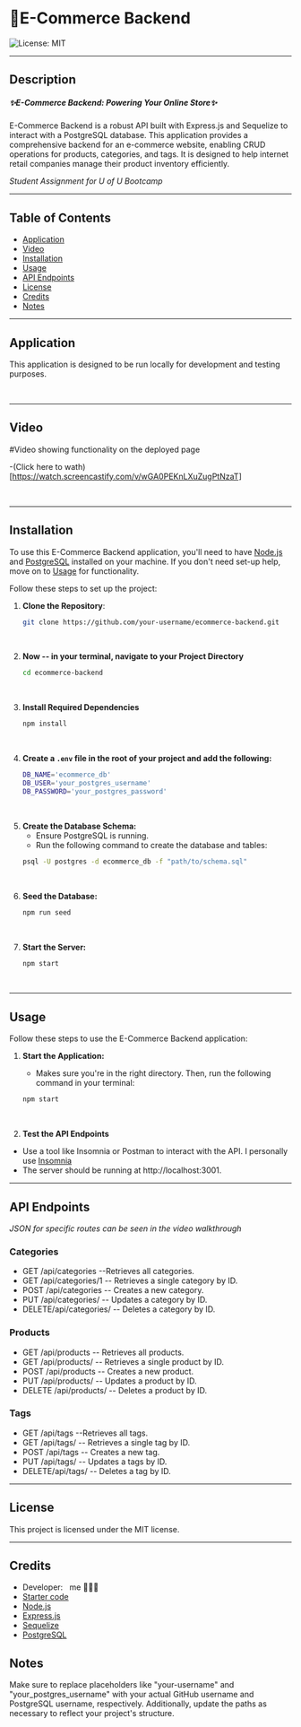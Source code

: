 # 🛒E-Commerce Backend
![License: MIT](https://img.shields.io/badge/License-MIT-yellow.svg)

---

## Description
##### ✨E-Commerce Backend: Powering Your Online Store✨

E-Commerce Backend is a robust API built with Express.js and Sequelize to interact with a PostgreSQL database. This application provides a comprehensive backend for an e-commerce website, enabling CRUD operations for products, categories, and tags. It is designed to help internet retail companies manage their product inventory efficiently.

*Student Assignment for U of U Bootcamp* 

---

## Table of Contents
- [Application](#application)
- [Video](#video)
- [Installation](#installation)
- [Usage](#usage)
- [API Endpoints](#api-endpoints)
- [License](#license)
- [Credits](#credits)
- [Notes](#notes)

---

## Application

This application is designed to be run locally for development and testing purposes.

&nbsp;

---

## Video

#Video showing functionality on the deployed page

-(Click here to wath)[https://watch.screencastify.com/v/wGA0PEKnLXuZugPtNzaT]

&nbsp;


---

## Installation

To use this E-Commerce Backend application, you'll need to have [Node.js](https://nodejs.org/en/download/package-manager) and [PostgreSQL](https://www.postgresql.org/download/) installed on your machine. If you don't need set-up help, move on to [Usage](#usage) for functionality. 

Follow these steps to set up the project:

1. **Clone the Repository**: 
   ```bash
   git clone https://github.com/your-username/ecommerce-backend.git
&nbsp;

2. **Now -- in your terminal, navigate to your Project Directory**
    ```bash
    cd ecommerce-backend
&nbsp;

3. **Install Required Dependencies**
    ```bash
    npm install
&nbsp;

4. **Create a `.env` file in the root of your project and add the following:**
    ```bash
    DB_NAME='ecommerce_db'
    DB_USER='your_postgres_username'
    DB_PASSWORD='your_postgres_password'
&nbsp;

5. **Create the Database Schema:**
    - Ensure PostgreSQL is running.
    - Run the following command to create the database and tables: 
    ```bash
    psql -U postgres -d ecommerce_db -f "path/to/schema.sql"
&nbsp;

6. **Seed the Database:**
    ```bash
    npm run seed
&nbsp;

7. **Start the Server:**
    ```bash
    npm start
&nbsp;

---

## Usage
Follow these steps to use the E-Commerce Backend application:

1. **Start the Application:**
&nbsp;
   
   - Makes sure you're in the right directory. Then, run the following command in your terminal:
   ```bash
   npm start
&nbsp;

2. **Test the API Endpoints**
- Use a tool like Insomnia or Postman to interact with the API. I personally use [Insomnia](https://insomnia.rest/download)
- The server should be running at http://localhost:3001.
&nbsp;
---

## API Endpoints
*JSON for specific routes can be seen in the video walkthrough*

### Categories 

 - GET /api/categories
    --Retrieves all categories.
 - GET /api/categories/1
    -- Retrieves a single category by ID.
 - POST /api/categories
   -- Creates a new category.
 - PUT /api/categories/
   -- Updates a category by ID.
 - DELETE/api/categories/
   -- Deletes a category by ID.

### Products 

 - GET /api/products
   -- Retrieves all products.
 - GET /api/products/
   -- Retrieves a single product by ID.
 - POST /api/products
   -- Creates a new product.
 - PUT /api/products/
   -- Updates a product by ID.
 - DELETE /api/products/
   -- Deletes a product by ID.


### Tags 

 - GET /api/tags
    --Retrieves all tags.
 - GET /api/tags/
    -- Retrieves a single tag by ID.
 - POST /api/tags
   -- Creates a new tag.
 - PUT /api/tags/
   -- Updates a tags by ID.
 - DELETE/api/tags/
   -- Deletes a tag by ID.


---

## License
This project is licensed under the MIT license.

---


## Credits
- Developer: &nbsp; me 💁🏼‍♀️
&nbsp;
- [Starter code](https://github.com/coding-boot-camp/bookish-sniffle)
- [Node.js](https://nodejs.org/en/download/package-manager)
- [Express.js](https://expressjs.com/)
- [Sequelize](https://sequelize.org/)
- [PostgreSQL](https://www.postgresql.org/)


## Notes
Make sure to replace placeholders like "your-username" and "your_postgres_username" with your actual GitHub username and PostgreSQL username, respectively. Additionally, update the paths as necessary to reflect your project's structure.








